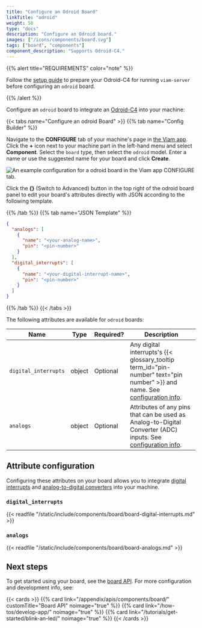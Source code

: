 ```yaml
---
title: "Configure an Odroid Board"
linkTitle: "odroid"
weight: 50
type: "docs"
description: "Configure an Odroid board."
images: ["/icons/components/board.svg"]
tags: ["board", "components"]
component_description: "Supports Odroid-C4."
---
```


{{% alert title="REQUIREMENTS" color="note" %}}

Follow the [setup guide](/installation/prepare/odroid-c4-setup/) to prepare your Odroid-C4 for running `viam-server` before configuring an `odroid` board.

{{% /alert %}}

Configure an `odroid` board to integrate an [Odroid-C4](https://www.hardkernel.com/shop/odroid-c4/) into your machine:

{{< tabs name="Configure an odroid Board" >}}
{{% tab name="Config Builder" %}}

Navigate to the **CONFIGURE** tab of your machine's page in [the Viam app](https://app.viam.com).
Click the **+** icon next to your machine part in the left-hand menu and select **Component**.
Select the `board` type, then select the `odroid` model.
Enter a name or use the suggested name for your board and click **Create**.

![An example configuration for a odroid board in the Viam app CONFIGURE tab.](/components/board/odroidc4-ui-config.png)

Click the **{}** (Switch to Advanced) button in the top right of the odroid board panel to edit your board's attributes directly with JSON according to the following template.

{{% /tab %}}
{{% tab name="JSON Template" %}}

```json {class="line-numbers linkable-line-numbers"}
{
  "analogs": [
    {
      "name": "<your-analog-name>",
      "pin": "<pin-number>"
    }
  ],
  "digital_interrupts": [
    {
      "name": "<your-digital-interrupt-name>",
      "pin": "<pin-number>"
    }
  ]
}
```

{{% /tab %}}
{{< /tabs >}}

The following attributes are available for `odroid` boards:

<!-- prettier-ignore -->
| Name | Type | Required? | Description |
| ---- | ---- | --------- | ----------- |
| `digital_interrupts` | object | Optional | Any digital interrupts's {{< glossary_tooltip term_id="pin-number" text="pin number" >}} and name. See [configuration info](#digital_interrupts).|
| `analogs` | object | Optional | Attributes of any pins that can be used as Analog-to-Digital Converter (ADC) inputs. See [configuration info](#analogs).|

## Attribute configuration

Configuring these attributes on your board allows you to integrate [digital interrupts](#digital_interrupts) and [analog-to-digital converters](#analogs) into your machine.

### `digital_interrupts`

{{< readfile "/static/include/components/board/board-digital-interrupts.md" >}}

### `analogs`

{{< readfile "/static/include/components/board/board-analogs.md" >}}

## Next steps

To get started using your board, see the [board API](/appendix/apis/components/board/).
For more configuration and development info, see:

{{< cards >}}
{{% card link="/appendix/apis/components/board/" customTitle="Board API" noimage="true" %}}
{{% card link="/how-tos/develop-app/" noimage="true" %}}
{{% card link="/tutorials/get-started/blink-an-led/" noimage="true" %}}
{{< /cards >}}
